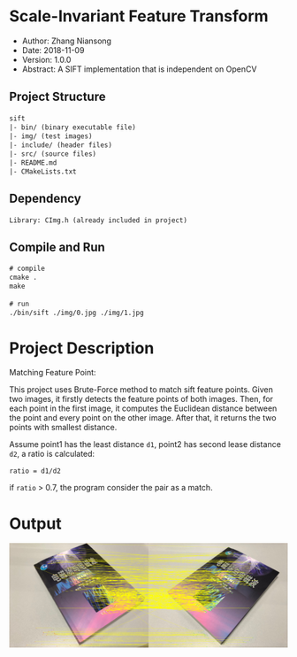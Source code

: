 # Scale-Invariant Feature Transform

* Author: Zhang Niansong
* Date: 2018-11-09
* Version: 1.0.0
* Abstract: A SIFT implementation that is independent on OpenCV

## Project Structure
```
sift
|- bin/ (binary executable file)
|- img/ (test images)
|- include/ (header files)
|- src/ (source files)
|- README.md
|- CMakeLists.txt
```

## Dependency
```
Library: CImg.h (already included in project)
```


## Compile and Run
```
# compile
cmake .
make

# run
./bin/sift ./img/0.jpg ./img/1.jpg
```

# Project Description

Matching Feature Point:

This project uses Brute-Force method to match sift feature points. Given two images, it firstly detects the feature points of both images. Then, for each point in the first image, it computes the Euclidean distance between the point and every point on the other image. After that, it returns the two points with smallest distance.

Assume point1 has the least distance `d1`, point2 has second lease distance `d2`, a ratio is calculated:
```
ratio = d1/d2
```
if `ratio` > 0.7, the program consider the pair as a match.


# Output
![window](./sift.png)


